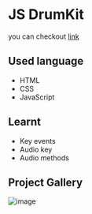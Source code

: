 # JS DrumKit
you can checkout [link](https://Jagrati1213.github.io/drumkit)
## Used language
- HTML
- CSS
- JavaScript
## Learnt 
- Key events
- Audio key
- Audio methods
## Project Gallery
![image](https://user-images.githubusercontent.com/85276293/196141293-9c2a7f99-8831-40b3-888b-eb828e0d758b.png)
##
